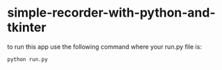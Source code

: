 # simple-recorder-with-python-and-tkinter

to run this app use the following command where your run.py file is: 

```python
python run.py
```


